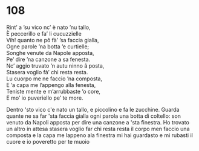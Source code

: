 # 108
  
Rint’ a ’su vico nc’ è nato ’nu tallo,  
È peccerillo e fa’ li cucuzzielle  
Vih! quanto ne pô fà’ ’sa faccia gialla,  
Ogne parole ’na botta ’e curtielle;  
Songhe venute da Napole apposta,  
Pe’ dire ’na canzone a sa fenesta.  
Nc’ aggio truvato ’n autu ninno â posta,  
Stasera voglio fà’ chi resta resta.  
Lu cuorpo me ne faccio ’na composta,  
E ’a capa me l’appengo alla fenesta,  
Teniste mente e m’arrubbaste ’o core,  
E mo’ io puveriello pe’ te more.

Dentro 'sto vico c'e nato un tallo,
e piccolino e fa le zucchine.
Guarda quante ne sa far 'sta faccia gialla
ogni parola una botta di coltello:
son venuto da Napoli apposta
per dire una canzone a 'sta finestra.
Ho trovato un altro in attesa
stasera voglio far chi resta resta
il corpo men faccio una composta
e la capa me lappeno ala finestra
mi hai guardasto e mi rubasti il cuore
e io poveretto per te muoio
